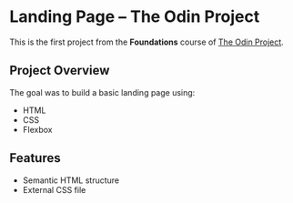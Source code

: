# Landing Page – The Odin Project

This is the first project from the **Foundations** course of [The Odin Project](https://www.theodinproject.com/).

## Project Overview

The goal was to build a basic landing page using:

- HTML
- CSS
- Flexbox

## Features

- Semantic HTML structure
- External CSS file